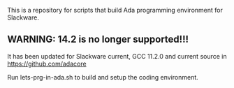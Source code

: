 This is a repository for scripts that build Ada programming environment
for Slackware.

## WARNING: 14.2 is no longer supported!!!

It has been updated for Slackware current, GCC 11.2.0 and current source
in https://github.com/adacore

Run lets-prg-in-ada.sh to build and setup the coding environment.


